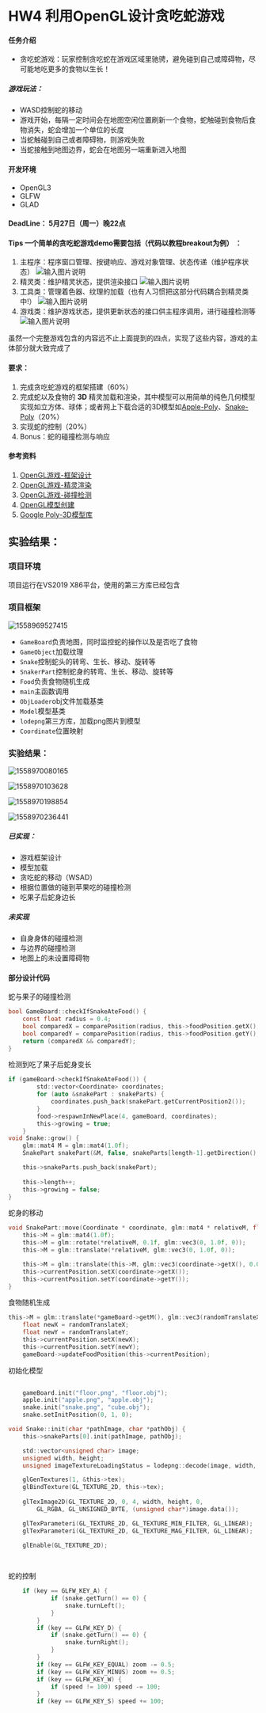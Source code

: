 # HW4 利用OpenGL设计贪吃蛇游戏

#### 任务介绍
- 贪吃蛇游戏：玩家控制贪吃蛇在游戏区域里驰骋，避免碰到自己或障碍物，尽可能地吃更多的食物以生长！

##### 游戏玩法：
- WASD控制蛇的移动
- 游戏开始，每隔一定时间会在地图空闲位置刷新一个食物，蛇触碰到食物后食物消失，蛇会增加一个单位的长度
- 当蛇触碰到自己或者障碍物，则游戏失败
- 当蛇接触到地图边界，蛇会在地图另一端重新进入地图

#### 开发环境
- OpenGL3
- GLFW
- GLAD


#### DeadLine： 5月27日（周一）晚22点



#### Tips 一个简单的贪吃蛇游戏demo需要包括（代码以教程breakout为例） ：
1. 主程序：程序窗口管理、按键响应、游戏对象管理、状态传递（维护程序状态）
![输入图片说明](./pic/172018_272cedff_1194012.png "屏幕截图.png")
3. 精灵类：维护精灵状态，提供渲染接口
![输入图片说明](./pic/171904_0372db7c_1194012.png "屏幕截图.png")
3. 工具类：管理着色器、纹理的加载（也有人习惯把这部分代码耦合到精灵类中!）
![输入图片说明](./pic/172300_173b13b9_1194012.png "屏幕截图.png")
2. 游戏类：维护游戏状态，提供更新状态的接口供主程序调用，进行碰撞检测等
![输入图片说明](./pic/172356_b72881d4_1194012.png "屏幕截图.png")

虽然一个完整游戏包含的内容远不止上面提到的四点，实现了这些内容，游戏的主体部分就大致完成了

#### 要求：
1. 完成贪吃蛇游戏的框架搭建（60%）
2. 完成蛇以及食物的 **3D** 精灵加载和渲染，其中模型可以用简单的纯色几何模型实现如立方体、球体；或者网上下载合适的3D模型如[Apple-Poly](https://poly.google.com/view/5hRReRDr0v4)、[Snake-Poly](https://poly.google.com/view/2ovwPNrRijL)（20%）
3. 实现蛇的控制（20%）
4. Bonus：蛇的碰撞检测与响应

#### 参考资料

1. [OpenGL游戏-框架设计](https://learnopengl.com/In-Practice/2D-Game/Setting-up)
2. [OpenGL游戏-精灵渲染](https://learnopengl.com/In-Practice/2D-Game/Rendering-Sprites)
3. [OpenGL游戏-碰撞检测](https://learnopengl.com/In-Practice/2D-Game/Collisions/Collision-detection)
4. [OpenGL模型创建](https://learnopengl.com/Getting-started/Hello-Triangle)
5. [Google Poly-3D模型库](https://poly.google.com)

## 实验结果：

### 项目环境

项目运行在VS2019 X86平台，使用的第三方库已经包含

### 项目框架

![1558969527415](assets/1558969527415.png)

- `GameBoard`负责地图，同时监控蛇的操作以及是否吃了食物
- `GameObject`加载纹理
- `Snake`控制蛇头的转弯、生长、移动、旋转等
- `SnakerPart`控制蛇身的转弯、生长、移动、旋转等
- `Food`负责食物随机生成
- `main`主函数调用
- `ObjLoader`obj文件加载基类
- `Model`模型基类
- `lodepng`第三方库，加载png图片到模型
- `Coordinate`位置映射

### 实验结果：

![1558970080165](assets/1558970080165.png)

![1558970103628](assets/1558970103628.png)

![1558970198854](assets/1558970198854.png)

![1558970236441](assets/1558970236441.png)

##### 已实现：

- 游戏框架设计
- 模型加载
- 贪吃蛇的移动（WSAD）
- 根据位置做的碰到苹果吃的碰撞检测
- 吃果子后蛇身边长

##### 未实现

- 自身身体的碰撞检测
- 与边界的碰撞检测
- 地图上的未设置障碍物

#### 部分设计代码

蛇与果子的碰撞检测

```c
bool GameBoard::checkIfSnakeAteFood() {
	const float radius = 0.4;
	bool comparedX = comparePosition(radius, this->foodPosition.getX(), this->snakeHeadPosition.getX());
	bool comparedY = comparePosition(radius, this->foodPosition.getY(), this->snakeHeadPosition.getY());
	return (comparedX && comparedY);
}

```

检测到吃了果子后蛇身变长

```c
if (gameBoard->checkIfSnakeAteFood()) {
		std::vector<Coordinate> coordinates;
		for (auto &snakePart : snakeParts) {
			coordinates.push_back(snakePart.getCurrentPosition2());
		}
		food->respawnInNewPlace(4, gameBoard, coordinates);
		this->growing = true;
	}
void Snake::grow() {
	glm::mat4 M = glm::mat4(1.0f);
	SnakePart snakePart(&M, false, snakeParts[length-1].getDirection(), &this->tex);

	this->snakeParts.push_back(snakePart);
	
	this->length++;
	this->growing = false;
} 
```

蛇身的移动

```c
void SnakePart::move(Coordinate * coordinate, glm::mat4 * relativeM, float degree) {
	this->M = glm::mat4(1.0f);
	this->M = glm::rotate(*relativeM, 0.1f, glm::vec3(0, 1.0f, 0));
	this->M = glm::translate(*relativeM, glm::vec3(0, 1.0f, 0));

	this->M = glm::translate(this->M, glm::vec3(coordinate->getX(), 0.0f, coordinate->getY()));
	this->currentPosition.setX(coordinate->getX());
	this->currentPosition.setY(coordinate->getY());
}
```

食物随机生成

```c
this->M = glm::translate(*gameBoard->getM(), glm::vec3(randomTranslateX, 1, randomTranslateY));
	float newX = randomTranslateX;
	float newY = randomTranslateY;
	this->currentPosition.setX(newX);
	this->currentPosition.setY(newY);
	gameBoard->updateFoodPosition(this->currentPosition);
```

初始化模型

```c
	
	gameBoard.init("floor.png", "floor.obj");
	apple.init("apple.png", "apple.obj");
	snake.init("snake.png", "cube.obj");
	snake.setInitPosition(0, 1, 0);

void Snake::init(char *pathImage, char *pathObj) {
	this->snakeParts[0].init(pathImage, pathObj);

	std::vector<unsigned char> image;   
	unsigned width, height;   
	unsigned imageTextureLoadingStatus = lodepng::decode(image, width, height, "snakepart.png");

	glGenTextures(1, &this->tex); 
	glBindTexture(GL_TEXTURE_2D, this->tex); 
											 
	glTexImage2D(GL_TEXTURE_2D, 0, 4, width, height, 0,
		GL_RGBA, GL_UNSIGNED_BYTE, (unsigned char*)image.data());

	glTexParameteri(GL_TEXTURE_2D, GL_TEXTURE_MIN_FILTER, GL_LINEAR);
	glTexParameteri(GL_TEXTURE_2D, GL_TEXTURE_MAG_FILTER, GL_LINEAR);

	glEnable(GL_TEXTURE_2D);
    
   
```

蛇的控制

```c
	if (key == GLFW_KEY_A) {
			if (snake.getTurn() == 0) {
				snake.turnLeft();
			}
		}
		if (key == GLFW_KEY_D) {
			if (snake.getTurn() == 0) {
				snake.turnRight();
			}
		}
		if (key == GLFW_KEY_EQUAL) zoom -= 0.5;
		if (key == GLFW_KEY_MINUS) zoom += 0.5;
		if (key == GLFW_KEY_W) {
			if (speed != 100) speed -= 100;
		}
		if (key == GLFW_KEY_S) speed += 100;
```

